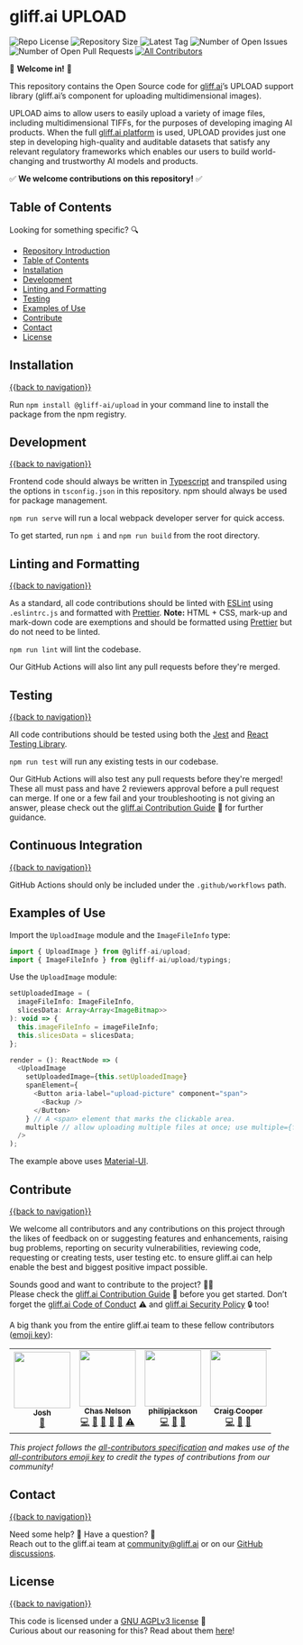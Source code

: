 # gliff.ai UPLOAD

![Repo License](https://img.shields.io/github/license/gliff-ai/upload?color=0078FF&style=flat-square) ![Repository Size](https://img.shields.io/github/repo-size/gliff-ai/upload?style=flat-square&color=f2f2f2) ![Latest Tag](https://img.shields.io/github/v/tag/gliff-ai/upload?&label=latest%20tag&style=flat-square&color=f2f2f2) ![Number of Open Issues](https://img.shields.io/github/issues/gliff-ai/upload?style=flat-square&color=yellow) ![Number of Open Pull Requests](https://img.shields.io/github/issues-pr/gliff-ai/upload?style=flat-square&color=yellow) <!-- ALL-CONTRIBUTORS-BADGE:START - Do not remove or modify this section -->
[![All Contributors](https://img.shields.io/badge/contributors-4-yellow.svg?style=flat-square)](#contributors)
<!-- ALL-CONTRIBUTORS-BADGE:END -->

👋 **Welcome in!** 👋

This repository contains the Open Source code for [gliff.ai](https://gliff.ai)’s UPLOAD support library (gliff.ai’s component for uploading multidimensional images). 

UPLOAD aims to allow users to easily upload a variety of image files, including multidimensional TIFFs, for the purposes of developing imaging AI products. When the full [gliff.ai platform](https://gliff.ai/software/) is used, UPLOAD provides just one step in developing high-quality and auditable datasets that satisfy any relevant regulatory frameworks which enables our users to build world-changing and trustworthy AI models and products. 

✅ **We welcome contributions on this repository!** ✅

## Table of Contents

Looking for something specific? 🔍

- [Repository Introduction](#gliffai-upload)
- [Table of Contents](#table-of-contents)
- [Installation](#installation)
- [Development](#development)
- [Linting and Formatting](#linting-and-formatting)
- [Testing](#testing)
- [Examples of Use](#examples-of-use)
- [Contribute](#contribute)
- [Contact](#contact)
- [License](#license)

## Installation

[{{back to navigation}}](#table-of-contents)

Run `npm install @gliff-ai/upload` in your command line to install the package from the npm registry.

## Development

[{{back to navigation}}](#table-of-contents)

Frontend code should always be written in [Typescript](https://www.typescriptlang.org/) and transpiled using the options in `tsconfig.json` in this repository. npm should always be used for package management.

`npm run serve` will run a local webpack developer server for quick access.

To get started, run `npm i` and `npm run build` from the root directory.

## Linting and Formatting

[{{back to navigation}}](#table-of-contents)

As a standard, all code contributions should be linted with [ESLint](https://eslint.org/) using `.eslintrc.js` and formatted with [Prettier](https://prettier.io/). **Note:** HTML + CSS, mark-up and mark-down code are exemptions and should be formatted using [Prettier](https://prettier.io/) but do not need to be linted.

`npm run lint` will lint the codebase.

Our GitHub Actions will also lint any pull requests before they're merged.

## Testing

[{{back to navigation}}](#table-of-contents)

All code contributions should be tested using both the [Jest](https://jestjs.io/) and [React Testing Library](https://testing-library.com/docs/react-testing-library/intro/).

`npm run test` will run any existing tests in our codebase.

Our GitHub Actions will also test any pull requests before they're merged! These all must pass and have 2 reviewers approval before a pull request can merge. If one or a few fail and your troubleshooting is not giving an answer, please check out the [gliff.ai Contribution Guide](https://github.com/gliff-ai/.github/blob/main/CONTRIBUTING.md) 👋 for further guidance.

## Continuous Integration

[{{back to navigation}}](#table-of-contents)

GitHub Actions should only be included under the `.github/workflows` path.

## Examples of Use

Import the `UploadImage` module and the `ImageFileInfo` type:

```javascript
import { UploadImage } from @gliff-ai/upload;
import { ImageFileInfo } from @gliff-ai/upload/typings;
```

Use the `UploadImage` module:

```javascript
setUploadedImage = (
  imageFileInfo: ImageFileInfo,
  slicesData: Array<Array<ImageBitmap>>
): void => {
  this.imageFileInfo = imageFileInfo;
  this.slicesData = slicesData;
};

render = (): ReactNode => (
  <UploadImage
    setUploadedImage={this.setUploadedImage}
    spanElement={
      <Button aria-label="upload-picture" component="span">
        <Backup />
      </Button>
    } // A <span> element that marks the clickable area.
    multiple // allow uploading multiple files at once; use multiple={false} to disallow
  />
);
```

The example above uses [Material-UI](https://material-ui.com/).

## Contribute

[{{back to navigation}}](#table-of-contents)

We welcome all contributors and any contributions on this project through the likes of feedback on or suggesting features and enhancements, raising bug problems, reporting on security vulnerabilities, reviewing code, requesting or creating tests, user testing etc. to ensure gliff.ai can help enable the best and biggest positive impact possible. 

Sounds good and want to contribute to the project? 🧑‍💻 \
Please check the [gliff.ai Contribution Guide]((https://github.com/gliff-ai/.github/blob/main/CONTRIBUTING.md)) 👋 before you get started. Don’t forget the [gliff.ai Code of Conduct]((https://github.com/gliff-ai/.github/blob/main/CODE_OF_CONDUCT.md)) ⚠️ and  [gliff.ai Security Policy]((https://github.com/gliff-ai/.github/blob/main/SECURITY.md)) 🔒 too!

A big thank you from the entire gliff.ai team to these fellow contributors ([emoji key](https://allcontributors.org/docs/en/emoji-key)):
<!-- ALL-CONTRIBUTORS-LIST:START - Do not remove or modify this section -->
<!-- prettier-ignore-start -->
<!-- markdownlint-disable -->
<table>
  <tr>
    <td align="center"><a href="https://linktr.ee/joshuajames_smith"><img src="https://avatars.githubusercontent.com/u/83074763?v=4?s=100" width="100px;" alt=""/><br /><sub><b>Josh</b></sub></a><br /><a href="https://github.com/gliff-ai/upload/commits?author=joshuajames-smith" title="Documentation">📖</a></td>
    <td align="center"><a href="http://www.chasnelson.co.uk"><img src="https://avatars.githubusercontent.com/u/7795189?v=4?s=100" width="100px;" alt=""/><br /><sub><b>Chas Nelson</b></sub></a><br /><a href="https://github.com/gliff-ai/upload/commits?author=ChasNelson1990" title="Code">💻</a> <a href="#ideas-ChasNelson1990" title="Ideas, Planning, & Feedback">🤔</a> <a href="#projectManagement-ChasNelson1990" title="Project Management">📆</a> <a href="https://github.com/gliff-ai/upload/pulls?q=is%3Apr+reviewed-by%3AChasNelson1990" title="Reviewed Pull Requests">👀</a> <a href="#maintenance-ChasNelson1990" title="Maintenance">🚧</a> <a href="https://github.com/gliff-ai/upload/commits?author=ChasNelson1990" title="Tests">⚠️</a></td>
    <td align="center"><a href="https://github.com/philipjackson"><img src="https://avatars.githubusercontent.com/u/26219665?v=4?s=100" width="100px;" alt=""/><br /><sub><b>philipjackson</b></sub></a><br /><a href="https://github.com/gliff-ai/upload/commits?author=philipjackson" title="Code">💻</a> <a href="https://github.com/gliff-ai/upload/pulls?q=is%3Apr+reviewed-by%3Aphilipjackson" title="Reviewed Pull Requests">👀</a> <a href="#ideas-philipjackson" title="Ideas, Planning, & Feedback">🤔</a></td>
    <td align="center"><a href="http://c9r.dev"><img src="https://avatars.githubusercontent.com/u/3502798?v=4?s=100" width="100px;" alt=""/><br /><sub><b>Craig Cooper</b></sub></a><br /><a href="https://github.com/gliff-ai/upload/commits?author=cooper667" title="Code">💻</a> <a href="https://github.com/gliff-ai/upload/pulls?q=is%3Apr+reviewed-by%3Acooper667" title="Reviewed Pull Requests">👀</a> <a href="#ideas-cooper667" title="Ideas, Planning, & Feedback">🤔</a></td>
  </tr>
</table>

<!-- markdownlint-restore -->
<!-- prettier-ignore-end -->

<!-- ALL-CONTRIBUTORS-LIST:END -->

_This project follows the [all-contributors specification](https://github.com/all-contributors/all-contributors) and makes use of the [all-contributors emoji key](https://allcontributors.org/docs/en/emoji-key) to credit the types of contributions from our community!_

## Contact

[{{back to navigation}}](#table-of-contents)

Need some help? 🤔 Have a question? 🧠 \
Reach out to the gliff.ai team at [community@gliff.ai](mailto:community@gliff.ai?subject=[GitHub]) or on our [GitHub discussions](https://github.com/gliff-ai/roadmap/discussions/landing).

## License

[{{back to navigation}}](#table-of-contents)

This code is licensed under a [GNU AGPLv3 license](https://github.com/gliff-ai/upload/blob/main/LICENSE) 📝 \
Curious about our reasoning for this? Read about them [here](https://gliff.ai/articles/open-source-license-gnu-agplv3/)!
